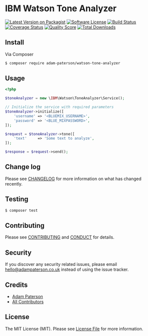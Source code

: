 # IBM Watson Tone Analyzer

[![Latest Version on Packagist][ico-version]][link-packagist]
[![Software License][ico-license]](LICENSE.md)
[![Build Status][ico-travis]][link-travis]
[![Coverage Status][ico-scrutinizer]][link-scrutinizer]
[![Quality Score][ico-code-quality]][link-code-quality]
[![Total Downloads][ico-downloads]][link-downloads]

## Install

Via Composer

``` bash
$ composer require adam-paterson/watson-tone-analyzer
```

## Usage

```php
<?php

$toneAnalyzer = new \IBM\Watson\ToneAnalyzer\Service();

// Initialize the service with required parameters
$toneAnalyzer->initialize([
    'username' => '<BLUEMIX_USERNAME>',
    'password' => '<BLUE_MIXPASSWORD>',
]);

$request = $toneAnalyzer->tone([
    'text'     => 'Some text to analyze',
]);

$response = $request->send();
```

## Change log

Please see [CHANGELOG](CHANGELOG.md) for more information on what has changed recently.

## Testing

``` bash
$ composer test
```

## Contributing

Please see [CONTRIBUTING](CONTRIBUTING.md) and [CONDUCT](CONDUCT.md) for details.

## Security

If you discover any security related issues, please email hello@adampaterson.co.uk instead of using the issue tracker.

## Credits

- [Adam Paterson][link-author]
- [All Contributors][link-contributors]

## License

The MIT License (MIT). Please see [License File](LICENSE.md) for more information.

[ico-version]: https://img.shields.io/packagist/v/adam-paterson/watson-tone-analyzer.svg?style=flat-square
[ico-license]: https://img.shields.io/badge/license-MIT-brightgreen.svg?style=flat-square
[ico-travis]: https://img.shields.io/travis/adam-paterson/watson-tone-analyzer/master.svg?style=flat-square
[ico-scrutinizer]: https://img.shields.io/scrutinizer/coverage/g/adam-paterson/watson-tone-analyzer.svg?style=flat-square
[ico-code-quality]: https://img.shields.io/scrutinizer/g/adam-paterson/watson-tone-analyzer.svg?style=flat-square
[ico-downloads]: https://img.shields.io/packagist/dt/adam-paterson/watson-tone-analyzer.svg?style=flat-square

[link-packagist]: https://packagist.org/packages/adam-paterson/watson-tone-analyzer
[link-travis]: https://travis-ci.org/adam-paterson/watson-tone-analyzer
[link-scrutinizer]: https://scrutinizer-ci.com/g/adam-paterson/watson-tone-analyzer/code-structure
[link-code-quality]: https://scrutinizer-ci.com/g/adam-paterson/watson-tone-analyzer
[link-downloads]: https://packagist.org/packages/adam-paterson/watson-tone-analyzer
[link-author]: https://github.com/adam-paterson
[link-contributors]: ../../contributors
